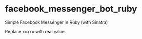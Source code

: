 # facebook_messenger_bot_ruby
Simple Facebook Messenger in Ruby (with Sinatra)

Replace xxxxx with real value
